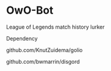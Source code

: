 # OwO-Bot
League of Legends match history lurker 

Dependency

github.com/KnutZuidema/golio

github.com/bwmarrin/disgord

